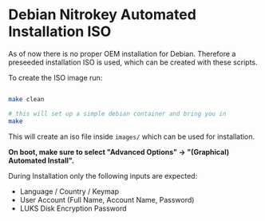 # Debian Nitrokey Automated Installation ISO

As of now there is no proper OEM installation for Debian. Therefore
a preseeded installation ISO is used, which can be created with these 
scripts.

To create the ISO image run:
```bash

make clean

# this will set up a simple debian container and bring you in
make

```

This will create an iso file inside `images/` which can be used for installation.

**On boot, make sure to select "Advanced Options" -> "(Graphical) Automated Install".**

During Installation only the following inputs are expected:
* Language / Country / Keymap
* User Account (Full Name, Account Name, Password)
* LUKS Disk Encryption Password

